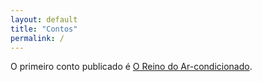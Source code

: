 ```yaml
---
layout: default
title: "Contos"
permalink: /
---
```


O primeiro conto publicado é [O Reino do Ar-condicionado](/reino.html).
